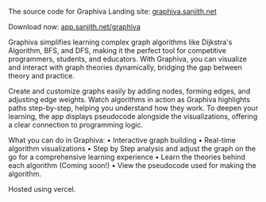 The source code for Graphiva Landing site: [graphiva.sanjith.net](graphiva.sanjith.net)

Download now: [app.sanjith.net/graphiva](app.sanjith.net/graphiva)

Graphiva simplifies learning complex graph algorithms like Dijkstra's Algorithm, BFS, and DFS, making it the perfect tool for competitive programmers, students, and educators. With Graphiva, you can visualize and interact with graph theories dynamically, bridging the gap between theory and practice.

Create and customize graphs easily by adding nodes, forming edges, and adjusting edge weights. Watch algorithms in action as Graphiva highlights paths step-by-step, helping you understand how they work. To deepen your learning, the app displays pseudocode alongside the visualizations, offering a clear connection to programming logic.

What you can do in Graphiva:
  • Interactive graph building
  • Real-time algorithm visualizations
  • Step by Step analysis and adjust the graph on the go for a comprehensive learning experience
  • Learn the theories behind each algorithm (Coming soon!)
  • View the pseudocode used for making the algorithm.

Hosted using vercel.
